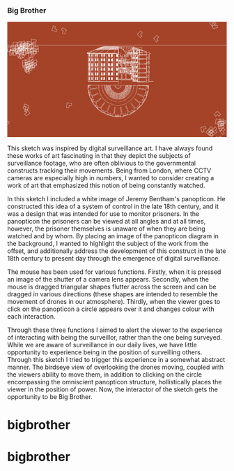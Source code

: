 ### Big Brother  

![Mathilda Christensson](images/bigbrotherartwork.png?raw=true "Mathilda Christensson") 

This sketch was inspired by digital surveillance art. I have always found these works of art fascinating in that they depict the subjects of surveillance footage, who are often oblivious to the governmental constructs tracking their movements. Being from London, where CCTV cameras are especially high in numbers, I wanted to consider creating a work of art that emphasized this notion of being constantly watched. 

In this sketch I included a white image of Jeremy Bentham's panopticon. He constructed this idea of a system of control in the late 18th century, and it was a design that was intended for use to monitor prisoners. In the panopticon the prisoners can be viewed at all angles and at all times, however, the prisoner themselves is unaware of when they are being watched and by whom. By placing an image of the panopticon diagram in the background, I wanted to highlight the subject of the work from the offset, and additionally address the development of this construct in the late 18th century to present day through the emergence of digital surveillance. 

The mouse has been used for various functions. Firstly, when it is pressed an image of the shutter of a camera lens appears. Secondly, when the mouse is dragged triangular shapes flutter across the screen and can be dragged in various directions (these shapes are intended to resemble the movement of drones in our atmosphere). Thirdly, when the viewer goes to click on the panopticon a circle appears over it and changes colour with each interaction. 

Through these three functions I aimed to alert the viewer to the experience of interacting with being the surveillor, rather than the one being surveyed. While we are aware of surveillance in our daily lives, we have little opportunity to experience being in the position of surveilling others. Through this sketch I tried to trigger this experience in a somewhat abstract manner. The birdseye view of overlooking the drones moving, coupled with the viewers ability to move them, in addition to clicking on the circle encompassing the omniscient panopticon structure, hollistically places the viewer in the position of power. Now, the interactor of the sketch gets the opportunity to be Big Brother. 


# bigbrother
# bigbrother
